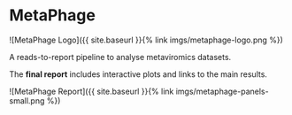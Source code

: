 # MetaPhage


![MetaPhage Logo]({{ site.baseurl }}{% link imgs/metaphage-logo.png %})


A reads-to-report pipeline to analyse metaviromics datasets.

The **final report** includes interactive plots and links to the main results.

![MetaPhage Report]({{ site.baseurl }}{% link imgs/metaphage-panels-small.png %})

